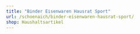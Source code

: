 ```yaml
---
title: "Binder Eisenwaren Hausrat Sport"
url: /schoenaich/binder-eisenwaren-hausrat-sport/
shop: Haushaltsartikel
---
```

